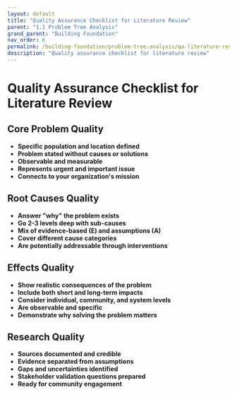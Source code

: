 ```yaml
---
layout: default
title: "Quality Assurance Checklist for Literature Review"
parent: "1.1 Problem Tree Analysis"
grand_parent: "Building Foundation"
nav_order: 6
permalink: /building-foundation/problem-tree-analysis/qa-literature-review/
description: "Quality assurance checklist for literature review"
---
```


# Quality Assurance Checklist for Literature Review

## Core Problem Quality
- **Specific population and location defined**
- **Problem stated without causes or solutions**
- **Observable and measurable**
- **Represents urgent and important issue**
- **Connects to your organization's mission**

## Root Causes Quality
- **Answer "why" the problem exists**
- **Go 2-3 levels deep with sub-causes**
- **Mix of evidence-based (E) and assumptions (A)**
- **Cover different cause categories**
- **Are potentially addressable through interventions**

## Effects Quality
- **Show realistic consequences of the problem**
- **Include both short and long-term impacts**
- **Consider individual, community, and system levels**
- **Are observable and specific**
- **Demonstrate why solving the problem matters**

## Research Quality
- **Sources documented and credible**
- **Evidence separated from assumptions**
- **Gaps and uncertainties identified**
- **Stakeholder validation questions prepared**
- **Ready for community engagement**